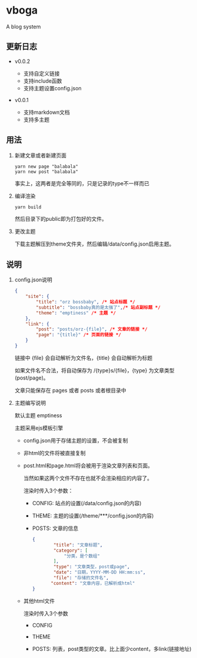 # vboga
A blog system

## 更新日志

- v0.0.2
  - 支持自定义链接
  - 支持include函数
  - 支持主题设置config.json

- v0.0.1
  - 支持markdown文档
  - 支持多主题

## 用法

1.   新建文章或者新建页面

     ```base
     yarn new page "balabala"
     yarn new post "balabala"
     ```

     事实上，这两者是完全等同的，只是记录的type不一样而已

2.   编译渲染

     ```bash
     yarn build
     ```

     然后目录下的public即为打包好的文件。

3.   更改主题

     下载主题解压到theme文件夹，然后编辑/data/config.json启用主题。

## 说明

1.   config.json说明

     ```json
     {
         "site": {
             "title": "orz bossbaby", /* 站点标题 */
             "subtitle": "bossbaby真的是太强了",/* 站点副标题 */
             "theme": "emptiness" /* 主题 */
         },
         "link": {
             "post": "posts/orz-{file}", /* 文章的链接 */
             "page": "{title}" /* 页面的链接 */
         }
     }
     ```

     链接中 {file} 会自动解析为文件名，{title} 会自动解析为标题

     如果文件名不合法，将自动保存为 /{type}s/{file}，{type} 为文章类型(post/page)。

     文章只能保存在 pages 或者 posts 或者根目录中

2.   主题编写说明

     默认主题 emptiness

     主题采用ejs模板引擎

     -   config.json用于存储主题的设置，不会被复制

     -   非html的文件将被直接复制

     -   post.html和page.html将会被用于渲染文章列表和页面。

         当然如果这两个文件不存在也就不会渲染相应的内容了。

         渲染时传入3个参数：

         -   CONFIG: 站点的设置(/data/config.json的内容)

         -   THEME: 主题的设置(/theme/***/config.json的内容)

         -   POSTS: 文章的信息

             ```json
             {
                     "title": "文章标题",
                     "category": [
                         "分类，是个数组"
                     ],
                     "type": "文章类型，post或page",
                     "date": "日期，YYYY-MM-DD HH:mm:ss",
                     "file": "存储的文件名",
                 	"content": "文章内容，已解析成html"
             }
             ```

     -   其他html文件

         渲染时传入3个参数

         -   CONFIG

         -   THEME
         -   POSTS: 列表，post类型的文章。比上面少content，多link(链接地址)
